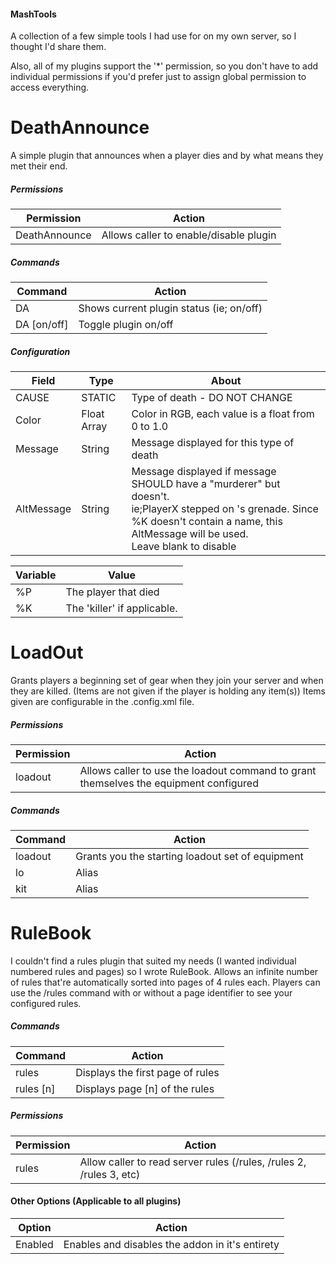 #### MashTools

A collection of a few simple tools I had use for on my own server, so I thought I'd share them.

Also, all of my plugins support the '*' permission, so you don't have to add individual permissions
if you'd prefer just to assign global permission to access everything.

# DeathAnnounce

A simple plugin that announces when a player dies and by what means they met their end.

##### Permissions
Permission       | Action
---------------- | -------
DeathAnnounce    | Allows caller to enable/disable plugin

##### Commands
Command     | Action
------------|---------
DA          | Shows current plugin status (ie; on/off)
DA [on/off] | Toggle plugin on/off

##### Configuration
Field | Type | About
------|------|------
CAUSE |STATIC|Type of death - DO NOT CHANGE
Color |Float Array|Color in RGB, each value is a float from 0 to 1.0
Message|String|Message displayed for this type of death
AltMessage|String|Message displayed if message SHOULD have a "murderer" but doesn't.<br/>ie;PlayerX stepped on 's grenade. Since %K doesn't contain a name, this AltMessage will be used.<br/>Leave blank to disable

Variable|Value
--------|-----
%P      |The player that died
%K      |The 'killer' if applicable.

# LoadOut

Grants players a beginning set of gear when they join your server and when they are killed.
(Items are not given if the player is holding any item(s))
Items given are configurable in the .config.xml file.

##### Permissions
Permission | Action
---------- | -------
loadout    | Allows caller to use the loadout command to grant themselves the equipment configured

##### Commands
Command | Action
--------|---------
loadout | Grants you the starting loadout set of equipment
lo      | Alias
kit     | Alias

# RuleBook

I couldn't find a rules plugin that suited my needs (I wanted individual numbered rules and pages) so I wrote RuleBook.
Allows an infinite number of rules that're automatically sorted into pages of 4 rules each. Players can use the /rules
command with or without a page identifier to see your configured rules.

##### Commands
Command   | Action
----------|----------
rules     | Displays the first page of rules
rules [n] | Displays page [n] of the rules

##### Permissions
Permission | Action
---------- | -------
rules	     | Allow caller to read server rules (/rules, /rules 2, /rules 3, etc)


#### Other Options (Applicable to all plugins)
Option | Action
------- | -------
Enabled								| Enables and disables the addon in it's entirety
